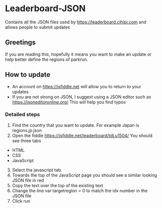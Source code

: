 # Leaderboard-JSON
Contains all the JSON files used by https://leaderboard.cihipi.com and allows people to submit updates
## Greetings
If you are reading this, hopefully it means you want to make an update or help better define the regions of parkrun.
## How to update
- An account on https://jsfiddle.net will allow you to return to your updates
- If you are not strong on JSON, I suggest using a JSON editor such as https://jsoneditoronline.org/ This will help you find typos
### Detailed steps
1. Find the country that you want to update. For example Japan is regions.*jp*.json
2. Open the fiddle https://jsfiddle.net/leaderboard/tdLu1504/ You should see three tabs
- HTML
- CSS
- JavaScript
3. Select the javascript tab.
4. Towards the top of the JavaScript page you should see a similar looking JSON file in red
5. Copy the text over the top of the existing text
6. Change the line var targetregion = 0 to match the idx number in the JSON file
7. Click run


